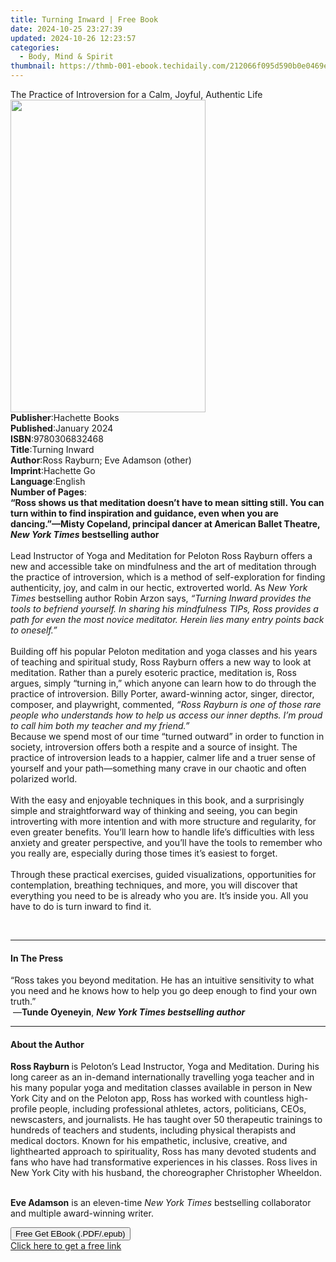 ```yaml
---
title: Turning Inward | Free Book
date: 2024-10-25 23:27:39
updated: 2024-10-26 12:23:57
categories:
  - Body, Mind & Spirit
thumbnail: https://thmb-001-ebook.techidaily.com/212066f095d590b0e0469e958b3fa2e69769a682b95441aa9a924696d9a1c408.jpg
---
```

<main id="book-container">
  <div class="flex flex-col">
    <div class="book-brief flex-1 py-6 px-4 sm:p-6 md:py-10 md:px-8">
      <!-- brief-->
      <div class="book-brief-main">
        The Practice of Introversion for a Calm, Joyful, Authentic Life
      </div>
    </div>
    <div
      class="book-meta-info flex-1 grid gap-4 col-start-1 col-end-3 row-start-1 sm:mb-6 sm:grid-cols-4 lg:gap-6 lg:col-start-2 lg:row-end-6 lg:row-span-6 lg:mb-0"
    >
      <div
        class="book-meta-info-left place-content-center mt-4 p-4 text-sm leading-6 col-start-2 col-span-2 dark:text-slate-400"
      >
        <img
          class="w-full h-500 object-cover rounded-lg sm:h-255 sm:col-span-2 lg:col-span-full"
          src="https://img-001-ebook.techidaily.com/ad8097d534edf4d6e97adbf7d756cf1bc037a4269f07df8a8b08aea52b0417fb.jpg"
          alt=""
          width="312"
          height="500"
        />
      </div>
      <div
        class="book-meta-info-right mt-2 col-start-1 row-start-2 col-span-3 self-center"
      >
        <!-- meta data  -->
        <div class="flex flex-col px-4 md:px-8">
          <div class="flex-1">
            <strong>Publisher</strong>:<span class="px-2">Hachette Books</span>
          </div>
          <div class="flex-1">
            <strong>Published</strong>:<span class="px-2">January 2024</span>
          </div>
          <div class="flex-1">
            <strong>ISBN</strong>:<span class="px-2">9780306832468</span>
          </div>
          <div class="flex-1">
            <strong>Title</strong>:<span class="px-2">Turning Inward</span>
          </div>
          <div class="flex-1">
            <strong>Author</strong>:<span class="px-2"
              >Ross Rayburn; Eve Adamson (other)</span
            >
          </div>
          <div class="flex-1">
            <strong>Imprint</strong>:<span class="px-2">Hachette Go</span>
          </div>
          <div class="flex-1">
            <strong>Language</strong>:<span class="px-2">English</span>
          </div>
          <div class="flex-1">
            <strong>Number of Pages</strong>:<span class="px-2"></span>
          </div>
        </div>
      </div>
    </div>
    <div class="book-description flex-1 py-6 px-4 sm:p-6 md:py-10 md:px-8">
      <div class="book-description-main">
        <div accordion-content="" id="description">
          <b
            >“Ross shows us that meditation doesn’t have to mean sitting still.
            You can turn within to find inspiration and guidance, even when you
            are dancing.”—Misty Copeland, principal dancer at American Ballet
            Theatre, <i>New York Times </i>bestselling author</b
          ><br /><br />
          Lead Instructor of Yoga and Meditation for Peloton Ross Rayburn offers
          a new and accessible take on mindfulness and the art of meditation
          through the practice of introversion, which is a method of
          self-exploration for finding authenticity, joy, and calm in our
          hectic, extroverted world.​ As <i>New York Times</i> bestselling
          author Robin Arzon says,
          <i
            >“Turning Inward provides the tools to befriend yourself. In sharing
            his mindfulness TIPs, Ross provides a path for even the most novice
            meditator. Herein lies many entry points back to oneself.” </i
          ><br /><br />
          Building off his popular Peloton meditation and yoga classes and his
          years of teaching and spiritual study, Ross Rayburn offers a new way
          to look at meditation. Rather than a purely esoteric practice,
          meditation is, Ross argues, simply “turning in,” which anyone can
          learn how to do through the practice of introversion. Billy Porter,
          award-winning actor, singer, director, composer, and playwright,
          commented,
          <i
            >“Ross Rayburn is one of those rare people who understands how to
            help us access our inner depths. I’m proud to call him both my
            teacher and my friend.”</i
          ><br />
          Because we spend most of our time “turned outward” in order to
          function in society, introversion offers both a respite and a source
          of insight. The practice of introversion leads to a happier, calmer
          life and a truer sense of yourself and your path—something many crave
          in our chaotic and often polarized world.&nbsp;<br /><br />
          With the easy and enjoyable techniques in this book, and a
          surprisingly simple and straightforward way of thinking and seeing,
          you can begin introverting with more intention and with more structure
          and regularity, for even greater benefits. You’ll learn how to handle
          life’s difficulties with less anxiety and greater perspective, and
          you’ll have the tools to remember who you really are, especially
          during those times it’s easiest to forget.<br />
          &nbsp;<br />
          Through these practical exercises, guided visualizations,
          opportunities for contemplation, breathing techniques, and more, you
          will discover that everything you need to be is already who you are.
          It’s inside you. All you have to do is turn inward to find it.
          <p>&nbsp;</p>
        </div>
        <div class="accordion-fader"></div>
      </div>
    </div>
    <div class="book-excerpts flex-1 py-6 px-4 sm:p-6 md:py-10 md:px-8">
      <!-- excerpts-->
      <div class="book-excerpts-main">
        <hr />
        <h4 class="placeholder placeholder-heading">
          <span>In The Press</span>
        </h4>
        <p>
          “Ross takes you beyond meditation. He has an intuitive sensitivity to
          what you need and he knows how to help you go deep enough to find your
          own truth.”<br />
          &nbsp;—<b>Tunde Oyeneyin</b>,
          <i><b>New York Times bestselling author</b></i>
        </p>
      </div>
    </div>
    <div class="book-about-author flex-1 py-6 px-4 sm:p-6 md:py-10 md:px-8">
      <!-- about author-->
      <div class="book-main-author-main">
        <hr />
        <h4 class="placeholder placeholder-heading">
          <span>About the Author</span>
        </h4>
        <p></p>
        <p>
          <b>Ross Rayburn&nbsp;</b>is Peloton’s Lead Instructor, Yoga and
          Meditation. During his long career as an in-demand internationally
          travelling yoga teacher and in his many popular yoga and meditation
          classes available in person in New York City and on the Peloton app,
          Ross has worked with countless high-profile people, including
          professional athletes, actors, politicians, CEOs, newscasters, and
          journalists. He has taught over 50 therapeutic trainings to hundreds
          of teachers and students, including physical therapists and medical
          doctors. Known for his empathetic, inclusive, creative, and
          lighthearted approach to spirituality, Ross has many devoted students
          and fans who have had transformative experiences in his classes. Ross
          lives in New York City with his husband, the choreographer Christopher
          Wheeldon.&nbsp;
        </p>
        <p>
          <br /><b>Eve Adamson</b> is an eleven-time
          <i>New York Times</i> bestselling collaborator and multiple
          award-winning writer.&nbsp;
        </p>
        <p></p>
      </div>
    </div>
    <div class="book-free-get flex-1 py-6 px-4 sm:p-6 md:py-10 md:px-8">
      <button
        id="btn-free-get"
        class="bg-blue-500 hover:bg-blue-700 text-white font-bold py-2 px-4 rounded"
      >
        Free Get EBook (.PDF/.epub)
      </button>
      <div id="countdown-display" class="px-2 text-lg mt-2"></div>
      <a
        id="free-link"
        class="hidden bg-blue-500 hover:bg-blue-700 text-white font-bold py-2 px-4 rounded"
        href="https://www.ebooks.com/en-us/book/211155312/turning-inward/ross-rayburn/"
        target="_blank"
        >Click here to get a free link</a
      >
    </div>
    <script>
      let countdownTime = 0;
      let countdownInterval = null;
      document
        .getElementById('btn-free-get')
        .addEventListener('click', startCountdown);
      function startCountdown() {
        countdownTime = new Date().getTime() + 60000 * 3;
        countdownInterval = setInterval(updateCountdown, 1000);
        document.getElementById('btn-free-get').disabled = true;
        document
          .getElementById('btn-free-get')
          .classList.add('bg-gray-500', 'cursor-not-allowed');
      }
      function updateCountdown() {
        let currentTime = new Date().getTime();
        let timeLeft = countdownTime - currentTime;
        let secondsLeft = Math.floor(timeLeft / 1000);
        document.getElementById('countdown-display').innerHTML =
          `Remaining time: ${secondsLeft} seconds.`;
        if (secondsLeft <= 0) {
          clearInterval(countdownInterval);
          document.getElementById('btn-free-get').classList.add('hidden');
          document.getElementById('free-link').classList.remove('hidden');
          document.getElementById('countdown-display').innerHTML = '';
        }
      }
    </script>
  </div>
</main>
